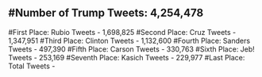 #Number of Trump Tweets: 4,254,478
---
#First Place: Rubio Tweets - 1,698,825
#Second Place: Cruz Tweets - 1,347,951
#Third Place: Clinton Tweets - 1,132,600
#Fourth Place: Sanders Tweets - 497,390
#Fifth Place: Carson Tweets - 330,763
#Sixth Place: Jeb! Tweets - 253,169
#Seventh Place: Kasich Tweets - 229,977
#Last Place: Total Tweets -  
